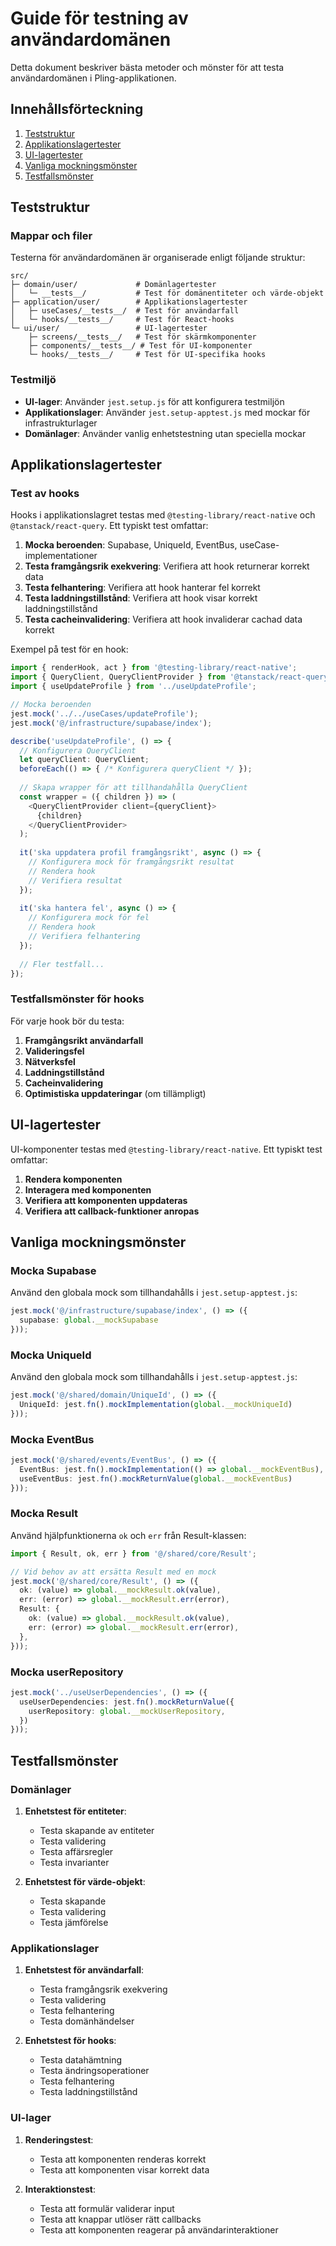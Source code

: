 # Guide för testning av användardomänen

Detta dokument beskriver bästa metoder och mönster för att testa användardomänen i Pling-applikationen.

## Innehållsförteckning
1. [Teststruktur](#teststruktur)
2. [Applikationslagertester](#applikationslagertester)
3. [UI-lagertester](#ui-lagertester)
4. [Vanliga mockningsmönster](#vanliga-mockningsmönster)
5. [Testfallsmönster](#testfallsmönster)

## Teststruktur

### Mappar och filer
Testerna för användardomänen är organiserade enligt följande struktur:
```
src/
├─ domain/user/             # Domänlagertester
│   └─ __tests__/           # Test för domänentiteter och värde-objekt
├─ application/user/        # Applikationslagertester
│   ├─ useCases/__tests__/  # Test för användarfall
│   └─ hooks/__tests__/     # Test för React-hooks
└─ ui/user/                 # UI-lagertester
    ├─ screens/__tests__/   # Test för skärmkomponenter
    ├─ components/__tests__/ # Test för UI-komponenter
    └─ hooks/__tests__/     # Test för UI-specifika hooks
```

### Testmiljö
- **UI-lager**: Använder `jest.setup.js` för att konfigurera testmiljön
- **Applikationslager**: Använder `jest.setup-apptest.js` med mockar för infrastrukturlager
- **Domänlager**: Använder vanlig enhetstestning utan speciella mockar

## Applikationslagertester

### Test av hooks

Hooks i applikationslagret testas med `@testing-library/react-native` och `@tanstack/react-query`. Ett typiskt test omfattar:

1. **Mocka beroenden**: Supabase, UniqueId, EventBus, useCase-implementationer
2. **Testa framgångsrik exekvering**: Verifiera att hook returnerar korrekt data
3. **Testa felhantering**: Verifiera att hook hanterar fel korrekt
4. **Testa laddningstillstånd**: Verifiera att hook visar korrekt laddningstillstånd
5. **Testa cacheinvalidering**: Verifiera att hook invaliderar cachad data korrekt

Exempel på test för en hook:
```typescript
import { renderHook, act } from '@testing-library/react-native';
import { QueryClient, QueryClientProvider } from '@tanstack/react-query';
import { useUpdateProfile } from '../useUpdateProfile';

// Mocka beroenden
jest.mock('../../useCases/updateProfile');
jest.mock('@/infrastructure/supabase/index');

describe('useUpdateProfile', () => {
  // Konfigurera QueryClient
  let queryClient: QueryClient;
  beforeEach(() => { /* Konfigurera queryClient */ });
  
  // Skapa wrapper för att tillhandahålla QueryClient
  const wrapper = ({ children }) => (
    <QueryClientProvider client={queryClient}>
      {children}
    </QueryClientProvider>
  );
  
  it('ska uppdatera profil framgångsrikt', async () => {
    // Konfigurera mock för framgångsrikt resultat
    // Rendera hook
    // Verifiera resultat
  });
  
  it('ska hantera fel', async () => {
    // Konfigurera mock för fel
    // Rendera hook
    // Verifiera felhantering
  });
  
  // Fler testfall...
});
```

### Testfallsmönster för hooks

För varje hook bör du testa:

1. **Framgångsrikt användarfall**
2. **Valideringsfel**
3. **Nätverksfel**
4. **Laddningstillstånd**
5. **Cacheinvalidering**
6. **Optimistiska uppdateringar** (om tillämpligt)

## UI-lagertester

UI-komponenter testas med `@testing-library/react-native`. Ett typiskt test omfattar:

1. **Rendera komponenten**
2. **Interagera med komponenten**
3. **Verifiera att komponenten uppdateras**
4. **Verifiera att callback-funktioner anropas**

## Vanliga mockningsmönster

### Mocka Supabase

Använd den globala mock som tillhandahålls i `jest.setup-apptest.js`:

```typescript
jest.mock('@/infrastructure/supabase/index', () => ({
  supabase: global.__mockSupabase
}));
```

### Mocka UniqueId

Använd den globala mock som tillhandahålls i `jest.setup-apptest.js`:

```typescript
jest.mock('@/shared/domain/UniqueId', () => ({
  UniqueId: jest.fn().mockImplementation(global.__mockUniqueId)
}));
```

### Mocka EventBus

```typescript
jest.mock('@/shared/events/EventBus', () => ({
  EventBus: jest.fn().mockImplementation(() => global.__mockEventBus),
  useEventBus: jest.fn().mockReturnValue(global.__mockEventBus)
}));
```

### Mocka Result

Använd hjälpfunktionerna `ok` och `err` från Result-klassen:

```typescript
import { Result, ok, err } from '@/shared/core/Result';

// Vid behov av att ersätta Result med en mock
jest.mock('@/shared/core/Result', () => ({
  ok: (value) => global.__mockResult.ok(value),
  err: (error) => global.__mockResult.err(error),
  Result: {
    ok: (value) => global.__mockResult.ok(value),
    err: (error) => global.__mockResult.err(error),
  },
}));
```

### Mocka userRepository

```typescript
jest.mock('../useUserDependencies', () => ({
  useUserDependencies: jest.fn().mockReturnValue({
    userRepository: global.__mockUserRepository,
  })
}));
```

## Testfallsmönster

### Domänlager

1. **Enhetstest för entiteter**:
   - Testa skapande av entiteter
   - Testa validering
   - Testa affärsregler
   - Testa invarianter

2. **Enhetstest för värde-objekt**:
   - Testa skapande
   - Testa validering
   - Testa jämförelse

### Applikationslager

1. **Enhetstest för användarfall**:
   - Testa framgångsrik exekvering
   - Testa validering
   - Testa felhantering
   - Testa domänhändelser

2. **Enhetstest för hooks**:
   - Testa datahämtning
   - Testa ändringsoperationer
   - Testa felhantering
   - Testa laddningstillstånd

### UI-lager

1. **Renderingstest**:
   - Testa att komponenten renderas korrekt
   - Testa att komponenten visar korrekt data

2. **Interaktionstest**:
   - Testa att formulär validerar input
   - Testa att knappar utlöser rätt callbacks
   - Testa att komponenten reagerar på användarinteraktioner 